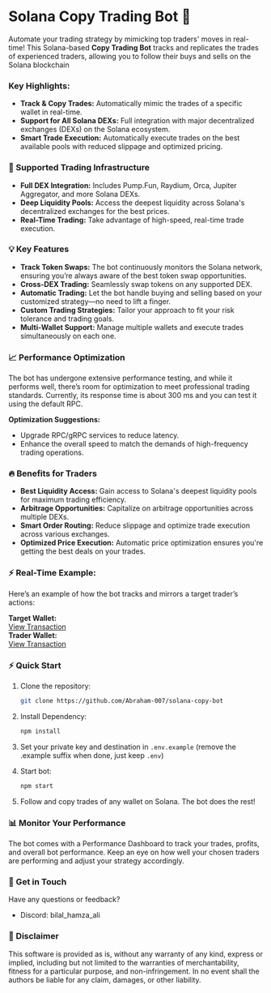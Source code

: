# Solana Copy Trading Bot 🚀

Automate your trading strategy by mimicking top traders' moves in real-time! This Solana-based **Copy Trading Bot** tracks and replicates the trades of experienced traders, allowing you to follow their buys and sells on the Solana blockchain

### Key Highlights:
- **Track & Copy Trades:** Automatically mimic the trades of a specific wallet in real-time.
- **Support for All Solana DEXs:** Full integration with major decentralized exchanges (DEXs) on the Solana ecosystem.
- **Smart Trade Execution:** Automatically execute trades on the best available pools with reduced slippage and optimized pricing.

### 🚀 Supported Trading Infrastructure

- **Full DEX Integration:** Includes Pump.Fun, Raydium, Orca, Jupiter Aggregator, and more Solana DEXs.
- **Deep Liquidity Pools:** Access the deepest liquidity across Solana's decentralized exchanges for the best prices.
- **Real-Time Trading:** Take advantage of high-speed, real-time trade execution.

### 💡 Key Features

- **Track Token Swaps:** The bot continuously monitors the Solana network, ensuring you’re always aware of the best token swap opportunities.
- **Cross-DEX Trading:** Seamlessly swap tokens on any supported DEX.
- **Automatic Trading:** Let the bot handle buying and selling based on your customized strategy—no need to lift a finger.
- **Custom Trading Strategies:** Tailor your approach to fit your risk tolerance and trading goals.
- **Multi-Wallet Support:** Manage multiple wallets and execute trades simultaneously on each one.

### 📈 Performance Optimization

The bot has undergone extensive performance testing, and while it performs well, there’s room for optimization to meet professional trading standards. Currently, its response time is about 300 ms and you can test it using the default RPC.

**Optimization Suggestions:**
- Upgrade RPC/gRPC services to reduce latency.
- Enhance the overall speed to match the demands of high-frequency trading operations.

### 🔥 Benefits for Traders

- **Best Liquidity Access:** Gain access to Solana's deepest liquidity pools for maximum trading efficiency.
- **Arbitrage Opportunities:** Capitalize on arbitrage opportunities across multiple DEXs.
- **Smart Order Routing:** Reduce slippage and optimize trade execution across various exchanges.
- **Optimized Price Execution:** Automatic price optimization ensures you're getting the best deals on your trades.

### ⚡ Real-Time Example:

Here’s an example of how the bot tracks and mirrors a target trader’s actions:

   **Target Wallet:**  
   [View Transaction](https://solscan.io/tx/gEGTHyF1JH2GUYpML79m6rnzYpE3y2CJ3r4U2STa8himW53rzdCCAVkTdkLW9w7x3YE5pLw4vYa9qqWaLzKGrfp)  
   **Trader Wallet:**  
   [View Transaction](https://solscan.io/tx/i8UKtsMbkfdz481MSD68Kawj3o8AkTyHLkjiJsgGfCZAtebUBnUCZ18TYkzCZxJLAkkrteU98sHxhiq3kwtL9rc)

### ⚡ Quick Start

1. Clone the repository:
   ```bash
   git clone https://github.com/Abraham-007/solana-copy-bot

2. Install Dependency:
   ```bash
   npm install

3. Set your private key and destination in `.env.example` (remove the .example suffix when done, just keep `.env`)

4. Start bot:
   ```bash
   npm start

5. Follow and copy trades of any wallet on Solana. The bot does the rest!

### 📊 Monitor Your Performance

The bot comes with a Performance Dashboard to track your trades, profits, and overall bot performance. Keep an eye on how well your chosen traders are performing and adjust your strategy accordingly.

### 💬 Get in Touch
Have any questions or feedback?

- Discord: bilal_hamza_ali 

### 🌈 Disclaimer

This software is provided as is, without any warranty of any kind, express or implied, including but not limited to the warranties of merchantability, fitness for a particular purpose, and non-infringement. In no event shall the authors be liable for any claim, damages, or other liability.
  
 
 
 
 
 
 
 
 
 
 
 
 
 
 
 
 
 
 
 
 
 
 
 
 
 
 
 
 
 
 
 
 
 
 
 
 
 
 
 
 
 
 
 
 
 
 
 
 
 
 
 
 
 
 
 
 
 
 
 
 
 
 
 
 
 
 
 
 
 
 
 
 
 
 
 
 
 
 
 
 
 
 
 
 
 
 
 
 
 
 
 
 
 
 
 
 
 
 
 
 
 
 
 
 
 
 
 
 
 
 
 
 
 
 
 
 
 
 
 
 
 
 
 
 
 
 
 
 
 
 
 
 
 
 
 
 
 
 
 
 
 
 
 
 
 
 
 
 
 
 
 
 
 
 
 
 
 
 
 
 
 
 
 
 
 
 
 
 
 
 
 
 
 
 
 
 
 
 
 
 
 
 
 
 
 
 
 
 
 
 
 
 
 
 
 
 
 
 
 
 
 
 
 
 
 
 
 
 
 
 
 
 
 
 
 
 
 
 
 
 
 
 
 
 
 
 
 
 
 
 
 
 
 
 
 
 
 
 
 
 
 
 
 
 
 
 
 
 
 
 
 
 
 
 
 
 
 
 
 
 
 
 
 
 
 
 
 
 
 
 
 
 
 
 
 
 
 
 
 
 
 
 
 
 
 
 
 
 
 
 
 
 
 
 
 
 
 
 
 
 
 
 
 
 
 
 
 
 
 
 
 
 
 
 
 
 
 
 
 
 
 
 
 
 
 
 
 
 
 
 
 
 
 
 
 
 
 
 
 
 
 
 
 
 
 
 
 
 
 
 
 
 
 
 
 
 
 
 
 
 
 
 
 
 
 
 
 
 
 
 
 
 
 
 
 
 
 
 
 
 
 
 
 
 
 
 
 
 
 
 
 
 
 
 
 
 
 
 
 
 
 
 
 
 
 
 
 
 
 
 
 
 
 
 
 
 
 
 
 
 
 
 
 
